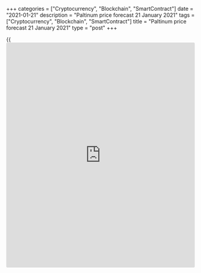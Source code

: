 +++
categories = ["Cryptocurrency", "Blockchain", "SmartContract"]
date = "2021-01-21"
description = "Paltinum price forecast 21 January 2021"
tags = ["Cryptocurrency", "Blockchain", "SmartContract"]
title = "Paltinum price forecast 21 January 2021"
type = "post"
+++

{{<iframe id="large-banner" src="https://www.bounty.group/#slide=12.0" width="100%" height="600" scrolling="no" style="border: 0px solid rgb(216, 221, 230); border-radius: 3px;">}}

2021-01-21

2021-01-21

Platinum says goodbye to depression. Forecast as of 21.01.2021Dmitri
Demidenko

The replacement of expensive raw materials with cheaper ones, the growth
of investment demand, and the rapid recovery of the eurozone GDP in the
second quarter create favorable conditions for continuing the
[XPTUSD][1] rally. Let’s discuss this topic and make up a trading plan.

## Fundamental platinum forecast for a quarter and a year

Any depression ends sooner or later. Over the past ten years, platinum
has been depressed and often lost to other assets in the precious metals
sector due to problems in the automotive industry. Only the pandemic and
recession brought the [XPTUSD][1] bulls to their senses, and in 2021
they are ready to prove that they are worth their salt. The rapid growth
of the global economy led by the industrial sector, acceleration of
inflation, increasing of global demand and [ETF](https://www.fixpro.org/post/etf-liquidity/) stocks allow us to be
optimistic about the future of platinum.

Since the summer of 2018, the analyzed asset has been losing out to
palladium after manufacturers of diesel cars, which mainly use platinum,
were caught manipulating to pass emissions tests. The reorientation of
consumers to vehicles with gasoline engines sharply inflated the
[XPDUSD][2] prices and drove the [XPTUSD][1] bulls into depression. The
gap in prices began to widen rapidly and by February 2020 exceeded the
$1,500 mark, which made manufacturing companies think about replacing
the more expensive metal with a cheaper one. As a result, BASF SE, a
German multinational chemical company, developed a new technology to
partially replace palladium with platinum in gasoline engines, which, in
my opinion, will help narrow the spread.

### Platinum and palladium dynamics



 _Source: WPIC._

About 43% of the analyzed asset demand is associated with the production
of autocatalysts, while the share of investment demand rarely reaches
15%. I believe that against the backdrop of accelerating inflation, this
indicator has the potential to grow, which may become another driver of
the [XPTUSD][1] rally in 2021. The “blue wave” in the USA led to a sharp
increase in Treasury bonds yield. However, rates on treasury inflation-
protected securities (TIPS) continue to be near record lows. This state
of the US debt market suggests that [investor](https://www.fintechee.com/tutorial-for-forex-trading/investor-mode/)s are confident in the Fed's
intention to adhere to ultra-easy monetary [policy](https://www.fintechee.com/policy/) for a very long time.
This creates favorable conditions for the entire precious metals market
and investment demand. At the same time, interest in platinum from
European [investor](https://www.fintechee.com/tutorial-for-forex-trading/investor-mode/)s is consistently high. Even [ETF](https://www.fixpro.org/post/etf-liquidity/) capital outflows
during the recession were slower than in other regions of the planet.

### Platinum [ETF](https://www.fixpro.org/post/etf-liquidity/) Stock Trends

 _Source: WPIC._

Strong demand from Europe explains the strong correlation between
[XPTUSD][1] and the euro exchange rate. In case of acceleration of the
vaccination process in Europe, liftings of lockdowns, and the associated
rapid growth of the eurozone GDP in the second quarter, the [EURUSD][3]
pair will continue to rally. It should work for platinum's benefit.

### [EURUSD][3] and platinum dynamics



 _Source: Trading Economics._

### Platinum trading plan for a quarter and a year

Thus, the replacement of palladium for platinum in the autocatalysts'
production, the acceleration of inflation favorable for all precious
metals, an increase in [ETF](https://www.fixpro.org/post/etf-liquidity/) reserves, as well as the prospects for
[EURUSD][3] growth, make it possible to expect the [XPTUSD][1] rally to
continue. In [December][4], I indicated 1150 and 1330 as medium and long
term targets. It's time to improve the outlook for platinum to
$1200-1235 per ounce during the first quarter and to $1330 before the
end of the year. I would suggest buying the platinum.



## Price chart of XPTUSD in real time mode

The content of this article reflects the author’s opinion and does not
necessarily reflect the official position of LiteForex. The material
published on this page is provided for informational purposes only and
should not be considered as the provision of investment advice for the
purposes of Directive 2004/39/EC.

Rate this article:

{{value}}

( {{count}} {{title}} )

   1. my.liteforex.com/trading/chart?symbol=XPTUSD&returnUrl=true
   2. my.liteforex.com/trading/chart?symbol=XPDUSD&returnUrl=true
   3. my.liteforex.com/trading/chart?symbol=EURUSD&returnUrl=true
   4. www.liteforex.com/blog/analysts-opinions/platinum-is-about-to-take-off-forecast-as-of-01122020/